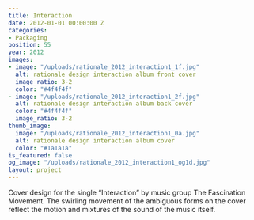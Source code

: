 ```yaml
---
title: Interaction
date: 2012-01-01 00:00:00 Z
categories:
- Packaging
position: 55
year: 2012
images:
- image: "/uploads/rationale_2012_interaction1_1f.jpg"
  alt: rationale design interaction album front cover
  image_ratio: 3-2
  color: "#4f4f4f"
- image: "/uploads/rationale_2012_interaction1_2f.jpg"
  alt: rationale design interaction album back cover
  color: "#4f4f4f"
  image_ratio: 3-2
thumb_image:
  image: "/uploads/rationale_2012_interaction1_0a.jpg"
  alt: rationale design interaction album cover
  color: "#1a1a1a"
is_featured: false
og_image: "/uploads/rationale_2012_interaction1_og1d.jpg"
layout: project
---
```


Cover design for the single “Interaction” by music group The Fascination Movement. The swirling movement of the ambiguous forms on the cover reflect the motion and mixtures of the sound of the music itself.
